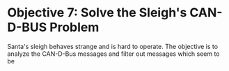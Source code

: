 # Objective 7: Solve the Sleigh's CAN-D-BUS Problem

Santa's sleigh behaves strange and is hard to operate.
The objective is to analyze the CAN-D-Bus messages and filter out messages which seem to be 
<!--stackedit_data:
eyJoaXN0b3J5IjpbMTMzMTEyODI5Miw1Njg2MDIwNTddfQ==
-->